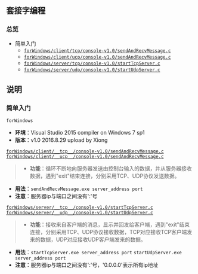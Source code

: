 ## 套接字编程
### 总览
+ 简单入门
  + [`forWindows/client/tcp/console-v1.0/sendAndRecvMessage.c`][16082901]
  + [`forWindows/client/ucp/console-v1.0/sendAndRecvMessage.c`][16082902]
  + [`forWindows/server/tcp/console-v1.0/startTcpServer.c`][16082903]
  + [`forWindows/server/udp/console-v1.0/startUdpServer.c`][16082904]

## 说明
### 简单入门
`forWindows`
* __环境__：Visual Studio 2015 compiler on Windows 7 sp1
* __版本__：v1.0 2016.8.29 upload by Xiong

[`forWindows/client/__tcp__/console-v1.0/sendAndRecvMessage.c`][16082901]  
[`forWindows/client/__ucp__/console-v1.0/sendAndRecvMessage.c`][16082902]
>* __功能__：循环不断地向服务器发送由控制台输入的数据，并从服务器接收数据，遇到"exit"结束连接，分别采用TCP、UDP协议发送数据。
* __用法__：`sendAndRecvMessage.exe server_address port`
* __注意__：服务器ip与端口之间没有':'号

[`forWindows/server/__tcp__/console-v1.0/startTcpServer.c`][16082903]  
[`forWindows/server/__udp__/console-v1.0/startUdpServer.c`][16082904]
>* __功能__：接收来自客户端的消息，显示并回发给客户端，遇到"exit"结束连接，分别采用TCP、UDP协议接收数据，TCP对应接收TCP客户端发来的数据，UDP对应接收UDP客户端发来的数据。
* __用法__：`startTcpServer.exe server_address port`
`startUdpServer.exe server_address port`
* __注意__：服务器ip与端口之间没有':'号，'0.0.0.0'表示所有ip地址

[16082901]: forWindows/client/tcp/console-v1.0/sendAndRecvMessage.c
[16082902]: forWindows/client/ucp/console-v1.0/sendAndRecvMessage.c
[16082903]: forWindows/server/tcp/console-v1.0/startTcpServer.c
[16082904]: forWindows/server/udp/console-v1.0/startUdpServer.c